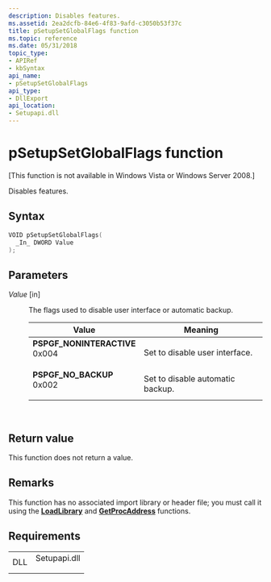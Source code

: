 ```yaml
---
description: Disables features.
ms.assetid: 2ea2dcfb-84e6-4f83-9afd-c3050b53f37c
title: pSetupSetGlobalFlags function
ms.topic: reference
ms.date: 05/31/2018
topic_type: 
- APIRef
- kbSyntax
api_name: 
- pSetupSetGlobalFlags
api_type: 
- DllExport
api_location: 
- Setupapi.dll
---
```


# pSetupSetGlobalFlags function

\[This function is not available in Windows Vista or Windows Server 2008.\]

Disables features.

## Syntax


```C++
VOID pSetupSetGlobalFlags(
  _In_ DWORD Value
);
```



## Parameters

<dl> <dt>

*Value* \[in\]
</dt> <dd>

The flags used to disable user interface or automatic backup.



| Value                                                                                                                                                                                                                                         | Meaning                                     |
|-----------------------------------------------------------------------------------------------------------------------------------------------------------------------------------------------------------------------------------------------|---------------------------------------------|
| <span id="PSPGF_NONINTERACTIVE"></span><span id="pspgf_noninteractive"></span><dl> <dt>**PSPGF\_NONINTERACTIVE**</dt> <dt>0x004</dt> </dl> | Set to disable user interface.<br/>   |
| <span id="PSPGF_NO_BACKUP"></span><span id="pspgf_no_backup"></span><dl> <dt>**PSPGF\_NO\_BACKUP**</dt> <dt>0x002</dt> </dl>               | Set to disable automatic backup.<br/> |



 

</dd> </dl>

## Return value

This function does not return a value.

## Remarks

This function has no associated import library or header file; you must call it using the [**LoadLibrary**](/windows/win32/api/libloaderapi/nf-libloaderapi-loadlibrarya) and [**GetProcAddress**](/windows/win32/api/libloaderapi/nf-libloaderapi-getprocaddress) functions.

## Requirements



|                |                                                                                         |
|----------------|-----------------------------------------------------------------------------------------|
| DLL<br/> | <dl> <dt>Setupapi.dll</dt> </dl> |



 

 
